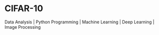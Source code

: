 # CIFAR-10
Data Analysis | Python Programming | Machine Learning | Deep Learning | Image Processing
